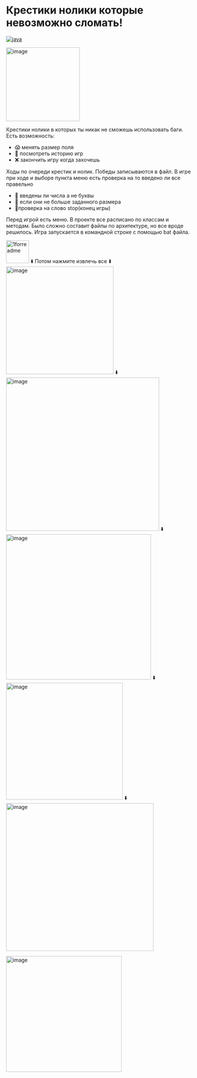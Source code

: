 <h1 background-colour=lightblue>Крестики нолики которые невозможно сломать!</h1>
<p align="center">

<a href="https://www.oracle.com/java/"><img alt="java" src="https://img.shields.io/badge/documentation-java-pink"></a>

  
<img width="200" alt="image" src="https://github.com/axioma2008/tic-tac-toe/assets/142029476/b1efe09e-3c22-409a-99c1-7b468e429154">
</p>
<p background-colour=lightblue> Крестики нолики в которых ты никак не сможешь использовать баги. Есть возможность:</p> 
<ul>
  <li>😱 менять размер поля</li>
  <li>🔎 посмотреть историю игр</li>
  <li>❌ закончить игру когда захочешь</li>
</ul>
<p>Ходы по очереди крестик и нолик. Победы записываются в файл. В игре при ходе и выборе пункта меню есть проверка на то введено ли все правельно
  <ul>
  <li>🔢 введены ли числа а не буквы</li>
  <li>🦾 если они не больше заданного размера</li>
  <li>🚫проверка на слово stop(конец игры)</li>
</ul>

Перед игрой есть меню.
В проекте все расписано по классам и методам.
Было сложно составит файлы по архитектуре, но все вроде решилось.
Игра запускается в командной строке с помощью bat файла. 

<img width="62" alt="1forreadme" src="https://github.com/axioma2008/tic-tac-toe/assets/142029476/44706557-b1d5-4717-83d1-65171b5929d0">
 ⬇️
Потом нажмите извлечь все
 ⬇️
<img width="292" alt="image" src="https://github.com/axioma2008/tic-tac-toe/assets/142029476/2ec66625-31d6-4eda-a5f3-44c52c3a1d9d">
 ⬇️
<img width="416" alt="image" src="https://github.com/axioma2008/tic-tac-toe/assets/142029476/451419a0-39fb-4ed6-8a75-d9697c1879f0">
 ⬇️
<img width="394" alt="image" src="https://github.com/axioma2008/tic-tac-toe/assets/142029476/7860a8a4-1c89-4d75-9c02-b2ef896728dc">
 ⬇️
<img width="317" alt="image" src="https://github.com/axioma2008/tic-tac-toe/assets/142029476/5a313a5a-340f-4939-98e3-aa51c8337166">
 ⬇️
<img width="401" alt="image" src="https://github.com/axioma2008/tic-tac-toe/assets/142029476/f6864b46-3547-4741-ab52-a44db88b3e79">

</p>





<img width="314" alt="image" src="https://github.com/axioma2008/tic-tac-toe/assets/142029476/00a84ee3-698f-4587-b61b-1426b36ab3d1">
